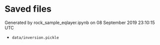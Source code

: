 # Saved files 


Generated by rock_sample_eqlayer.ipynb on 08 September 2019 23:10:15 UTC

*  `data/inversion.pickle` 
